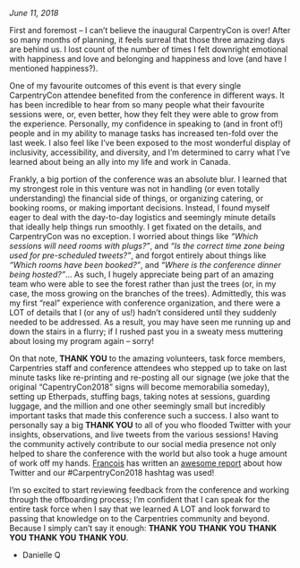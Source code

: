 *June 11, 2018*

First and foremost – I can’t believe the inaugural CarpentryCon is over! After so many months of planning, it feels surreal that those three amazing days are behind us. I lost count of the number of times I felt downright emotional with happiness and love and belonging and happiness and love (and have I mentioned happiness?).
  
One of my favourite outcomes of this event is that every single CarpentryCon attendee benefited from the conference in different ways. It has been incredible to hear from so many people what their favourite sessions were, or, even better, how they felt they were able to grow from the experience. Personally, my confidence in speaking to (and in front of!) people and in my ability to manage tasks has increased ten-fold over the last week. I also feel like I’ve been exposed to the most wonderful display of inclusivity, accessibility, and diversity, and I’m determined to carry what I’ve learned about being an ally into my life and work in Canada.
  
Frankly, a big portion of the conference was an absolute blur. I learned that my strongest role in this venture was not in handling (or even totally understanding) the financial side of things, or organizing catering, or booking rooms, or making important decisions. Instead, I found myself eager to deal with the day-to-day logistics and seemingly minute details that ideally help things run smoothly. I get fixated on the details, and CarpentryCon was no exception. I worried about things like *“Which sessions will need rooms with plugs?”*, and *“Is the correct time zone being used for pre-scheduled tweets?”*, and forgot entirely about things like *“Which rooms have been booked?”*, and *“Where is the conference dinner being hosted?”*… As such, I hugely appreciate being part of an amazing team who were able to see the forest rather than just the trees (or, in my case, the moss growing on the branches of the trees). Admittedly, this was my first “real” experience with conference organization, and there were a LOT of details that I (or any of us!) hadn’t considered until they suddenly needed to be addressed. As a result, you may have seen me running up and down the stairs in a flurry; if I rushed past you in a sweaty mess muttering about losing my program again – sorry!
  
On that note, **THANK YOU** to the amazing volunteers, task force members, Carpentries staff and conference attendees who stepped up to take on last minute tasks like re-printing and re-posting all our signage (we joke that the original “CapentryCon2018” signs will become memorabilia someday), setting up Etherpads, stuffing bags, taking notes at sessions, guarding luggage, and the million and one other seemingly small but incredibly important tasks that made this conference such a success. I also want to personally say a big **THANK YOU** to all of you who flooded Twitter with your insights, observations, and live tweets from the various sessions! Having the community actively contribute to our social media presence not only helped to share the conference with the world but also took a huge amount of work off my hands. [Francois](https://twitter.com/fmic_) has written an [awesome report](https://carpentries.org/2018/06/carpentrycon-tweets) about how Twitter and our #CarpentryCon2018 hashtag was used!
  
I’m so excited to start reviewing feedback from the conference and working through the offboarding process; I’m confident that I can speak for the entire task force when I say that we learned A LOT and look forward to passing that knowledge on to the Carpentries community and beyond.
Because I simply can’t say it enough: **THANK YOU** **THANK YOU** **THANK YOU** **THANK YOU** **THANK YOU**.

- Danielle Q
